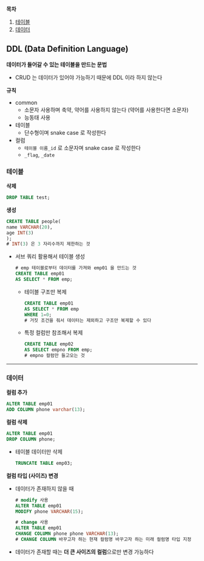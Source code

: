 **목차**

1. [테이블](#테이블)
2. [데이터](#데이터)

## DDL (Data Definition Language)

**데이터가 들어갈 수 있는 테이블을 만드는 문법**

* CRUD 는 데이터가 있어야 가능하기 때문에 DDL 이라 하지 않는다

**규칙**

* common
  * 소문자 사용하며 축약, 약어를 사용하지 않는다 (약어를 사용한다면 소문자)
  * 능동태 사용
* 테이블
  * 단수형이며 snake case 로 작성한다
* 컬럼
  * `테이블 이름_id` 로 소문자며 snake case 로 작성한다
  * `_flag`, `_date`



### 테이블 

**삭제**

```sql
DROP TABLE test;
```

**생성**

```sql
CREATE TABLE people(
name VARCHAR(20),
age INT(3)
);
# INT(3) 은 3 자리수까지 제한하는 것
```

* 서브 쿼리 활용해서 테이블 생성

  ```sql
  # emp 테이블로부터 데이터를 가져와 emp01 을 만드는 것
  CREATE TABLE emp01
  AS SELECT * FROM emp;
  ```

  * 테이블 구조만 복제

    ```sql
    CREATE TABLE emp01
    AS SELECT * FROM emp
    WHERE 1=0;
    # 거짓 조건을 줘서 데이터는 제외하고 구조만 복제할 수 있다
    ```

  * 특정 컬럼만 참조해서 복제

    ```sql
    CREATE TABLE emp02
    AS SELECT empno FROM emp;
    # empno 컬럼만 들고오는 것
    ```

---

### 데이터

**컬럼 추가**

```sql
ALTER TABLE emp01
ADD COLUMN phone varchar(13);
```

**컬럼 삭제**

```sql
ALTER TABLE emp01
DROP COLUMN phone;
```

* 테이블 데이터만 삭제

  ```sql
  TRUNCATE TABLE emp03;
  ```

**컬럼 타입 (사이즈) 변경**

* 데이터가 존재하지 않을 때

  ```sql
  # modify 사용
  ALTER TABLE emp01
  MODIFY phone VARCHAR(15);
  
  # change 사용
  ALTER TABLE emp01
  CHANGE COLUMN phone phone VARCHAR(13);
  # CHANGE COLUMN 바꾸고자 하는 현재 컬럼명 바꾸고자 하는 미래 컬럼명 타입 지정
  ```

* 데이터가 존재할 때는 **더 큰 사이즈의 컬럼**으로만 변경 가능하다

